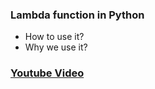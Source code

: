 ### Lambda function in Python

* How to use it?
* Why we use it?

### [Youtube Video](https://youtu.be/pln7MNJAfhA)
